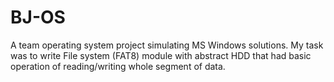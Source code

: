 # BJ-OS
A team operating system project simulating MS Windows solutions. My task was to write File system (FAT8) module with abstract HDD that had basic operation of reading/writing whole segment of data.
